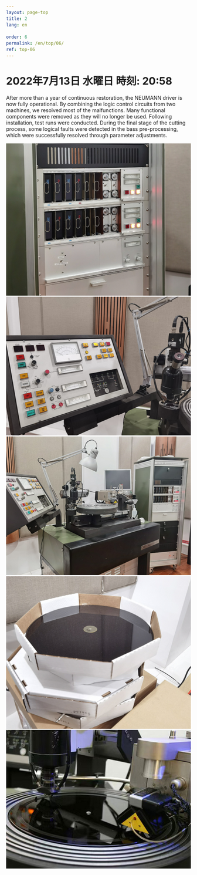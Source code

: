 ```yaml
---
layout: page-top
title: 2
lang: en

order: 6
permalink: /en/top/06/
ref: top-06
---
```



# 2022年7月13日   水曜日   時刻: 20:58 

After more than a year of continuous restoration, the NEUMANN driver is now fully operational. By combining the logic control circuits from two machines, we resolved most of the malfunctions. Many functional components were removed as they will no longer be used.
Following installation, test runs were conducted. During the final stage of the cutting process, some logical faults were detected in the bass pre-processing, which were successfully resolved through parameter adjustments.


![1](/assets/top/06/1.jpg)
![2](/assets/top/06/2.jpg)
![3](/assets/top/06/3.jpg)
![4](/assets/top/06/4.jpg)
![5](/assets/top/06/5.jpg)
